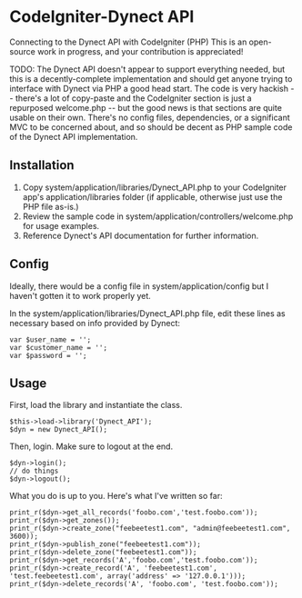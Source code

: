 CodeIgniter-Dynect API
=========================

Connecting to the Dynect API with CodeIgniter (PHP)
This is an open-source work in progress, and your contribution is appreciated!

TODO: 
    The Dynect API doesn't appear to support everything needed, but this is a decently-complete implementation and should get anyone trying to interface with Dynect via PHP a good head start.
    The code is very hackish -- there's a lot of copy-paste and the CodeIgniter section is just a repurposed welcome.php -- but the good news is that sections are quite usable on their own. There's no config files, dependencies, or a significant MVC to be concerned about, and so should be decent as PHP sample code of the Dynect API implementation.

Installation
------------

1.  Copy system/application/libraries/Dynect_API.php to your CodeIgniter app's application/libraries folder (if applicable, otherwise just use the PHP file as-is.)
2.  Review the sample code in system/application/controllers/welcome.php for usage examples.
3.  Reference Dynect's API documentation for further information.

Config
------

Ideally, there would be a config file in system/application/config but I haven't gotten it to work properly yet.

In the system/application/libraries/Dynect_API.php file, edit these lines as necessary based on info provided by Dynect:

    var $user_name = '';
    var $customer_name = '';
    var $password = '';


Usage
------

First, load the library and instantiate the class.

    $this->load->library('Dynect_API');
    $dyn = new Dynect_API();

Then, login. Make sure to logout at the end.

    $dyn->login();
    // do things
    $dyn->logout();	

What you do is up to you. Here's what I've written so far:

    print_r($dyn->get_all_records('foobo.com','test.foobo.com'));
    print_r($dyn->get_zones());
    print_r($dyn->create_zone("feebeetest1.com", "admin@feebeetest1.com", 3600));
    print_r($dyn->publish_zone("feebeetest1.com"));
    print_r($dyn->delete_zone("feebeetest1.com"));
    print_r($dyn->get_records('A','foobo.com','test.foobo.com'));
    print_r($dyn->create_record('A', 'feebeetest1.com', 'test.feebeetest1.com', array('address' => '127.0.0.1')));
    print_r($dyn->delete_records('A', 'foobo.com', 'test.foobo.com'));

